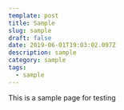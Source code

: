 ```yaml
---
template: post
title: Sample
slug: sample
draft: false
date: 2019-06-01T19:03:02.097Z
description: sample
category: sample
tags:
  - sample
---
```

This is a sample page for testing
